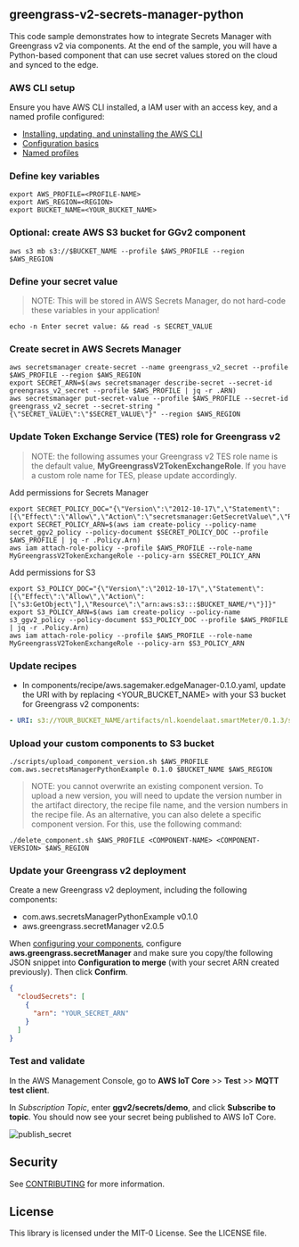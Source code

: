 ## greengrass-v2-secrets-manager-python

This code sample demonstrates how to integrate Secrets Manager with Greengrass v2 via components. At the end of the sample, you will have a Python-based component that can use secret values stored on the cloud and synced to the edge. 

### AWS CLI setup

Ensure you have AWS CLI installed, a IAM user with an access key, and a named profile configured:

* [Installing, updating, and uninstalling the AWS CLI](https://docs.aws.amazon.com/cli/latest/userguide/cli-chap-install.html)
* [Configuration basics](https://docs.aws.amazon.com/cli/latest/userguide/cli-configure-quickstart.html)
* [Named profiles](https://docs.aws.amazon.com/cli/latest/userguide/cli-configure-profiles.html)

### Define key variables

```console
export AWS_PROFILE=<PROFILE-NAME>
export AWS_REGION=<REGION>
export BUCKET_NAME=<YOUR_BUCKET_NAME> 
```

### Optional: create AWS S3 bucket for GGv2 component
```console
aws s3 mb s3://$BUCKET_NAME --profile $AWS_PROFILE --region $AWS_REGION
```

### Define your secret value
> NOTE: This will be stored in AWS Secrets Manager, do not hard-code these variables in your application!
```console
echo -n Enter secret value: && read -s SECRET_VALUE
```

### Create secret in AWS Secrets Manager

```console
aws secretsmanager create-secret --name greengrass_v2_secret --profile $AWS_PROFILE --region $AWS_REGION
export SECRET_ARN=$(aws secretsmanager describe-secret --secret-id greengrass_v2_secret --profile $AWS_PROFILE | jq -r .ARN)
aws secretsmanager put-secret-value --profile $AWS_PROFILE --secret-id greengrass_v2_secret --secret-string "{\"SECRET_VALUE\":\"$SECRET_VALUE\"}" --region $AWS_REGION
```

### Update Token Exchange Service (TES) role for Greengrass v2

> NOTE: the following assumes your Greengrass v2 TES role name is the default value, **MyGreengrassV2TokenExchangeRole**. If you have a custom role name for TES, please update accordingly.

Add permissions for Secrets Manager
```console
export SECRET_POLICY_DOC="{\"Version\":\"2012-10-17\",\"Statement\":[{\"Effect\":\"Allow\",\"Action\":\"secretsmanager:GetSecretValue\",\"Resource\":\"$SECRET_ARN\"}]}"
export SECRET_POLICY_ARN=$(aws iam create-policy --policy-name secret_ggv2_policy --policy-document $SECRET_POLICY_DOC --profile $AWS_PROFILE | jq -r .Policy.Arn)
aws iam attach-role-policy --profile $AWS_PROFILE --role-name MyGreengrassV2TokenExchangeRole --policy-arn $SECRET_POLICY_ARN
```

Add permissions for S3
```console
export S3_POLICY_DOC="{\"Version\":\"2012-10-17\",\"Statement\":[{\"Effect\":\"Allow\",\"Action\":[\"s3:GetObject\"],\"Resource\":\"arn:aws:s3:::$BUCKET_NAME/*\"}]}"
export S3_POLICY_ARN=$(aws iam create-policy --policy-name s3_ggv2_policy --policy-document $S3_POLICY_DOC --profile $AWS_PROFILE | jq -r .Policy.Arn)
aws iam attach-role-policy --profile $AWS_PROFILE --role-name MyGreengrassV2TokenExchangeRole --policy-arn $S3_POLICY_ARN
```


### Update recipes
* In components/recipe/aws.sagemaker.edgeManager-0.1.0.yaml, update the URI with by replacing <YOUR_BUCKET_NAME> with your S3 bucket for Greengrass v2 components:
```yaml
- URI: s3://YOUR_BUCKET_NAME/artifacts/nl.koendelaat.smartMeter/0.1.3/smart_meter_IoT.py
```

### Upload your custom components to S3 bucket
```console
./scripts/upload_component_version.sh $AWS_PROFILE com.aws.secretsManagerPythonExample 0.1.0 $BUCKET_NAME $AWS_REGION
```

> NOTE: you cannot overwrite an existing component version. To upload a new version, you will need to update the version number in the artifact directory, the recipe file name, and the version numbers in the recipe file.
> As an alternative, you can also delete a specific component version. For this, use the following command:
```console
./delete_component.sh $AWS_PROFILE <COMPONENT-NAME> <COMPONENT-VERSION> $AWS_REGION
```

### Update your Greengrass v2 deployment

Create a new Greengrass v2 deployment, including the following components:
* com.aws.secretsManagerPythonExample v0.1.0
* aws.greengrass.secretManager v2.0.5

When [configuring your components](https://docs.aws.amazon.com/greengrass/v2/developerguide/update-component-configurations.html), configure **aws.greengrass.secretManager** and make sure you copy/the following JSON snippet into **Configuration to merge** (with your secret ARN created previously). Then click **Confirm**.

```json
{
  "cloudSecrets": [
    {
      "arn": "YOUR_SECRET_ARN"
    } 
  ]
}
```

### Test and validate

In the AWS Management Console, go to **AWS IoT Core** >> **Test** >> **MQTT test client**.

In *Subscription Topic*, enter **ggv2/secrets/demo**, and click **Subscribe to topic**. You should now see your secret being published to AWS IoT Core. 

![publish_secret](img/publish_secret.png)

## Security

See [CONTRIBUTING](CONTRIBUTING.md#security-issue-notifications) for more information.

## License

This library is licensed under the MIT-0 License. See the LICENSE file.





